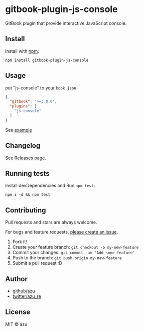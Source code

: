 # gitbook-plugin-js-console

GitBook plugin that provide interactive JavaScript console.

## Install

Install with [npm](https://www.npmjs.com/):

    npm install gitbook-plugin-js-console

## Usage

put "js-console" to your `book.json`

```json
{
  "gitbook": ">=3.0.0",
  "plugins": [
    "js-console"
  ]
}
```

See [example](./example/)

## Changelog

See [Releases page](https://github.com/azu/gitbook-plugin-js-console/releases).

## Running tests

Install devDependencies and Run `npm test`:

    npm i -d && npm test

## Contributing

Pull requests and stars are always welcome.

For bugs and feature requests, [please create an issue](https://github.com/azu/gitbook-plugin-js-console/issues).

1. Fork it!
2. Create your feature branch: `git checkout -b my-new-feature`
3. Commit your changes: `git commit -am 'Add some feature'`
4. Push to the branch: `git push origin my-new-feature`
5. Submit a pull request :D

## Author

- [github/azu](https://github.com/azu)
- [twitter/azu_re](https://twitter.com/azu_re)

## License

MIT © azu
